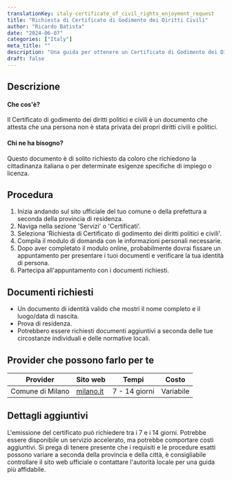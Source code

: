 ```yaml
---
translationKey: italy-certificate_of_civil_rights_enjoyment_request
title: "Richiesta di Certificato di Godimento dei Diritti Civili"
author: "Ricardo Batista"
date: "2024-06-07"
categories: ["Italy"]
meta_title: ""
description: "Una guida per ottenere un Certificato di Godimento dei Diritti Civili in Italia."
draft: false
---
```


## Descrizione
#### Che cos'è?
Il Certificato di godimento dei diritti politici e civili è un documento che attesta che una persona non è stata privata dei propri diritti civili e politici.

#### Chi ne ha bisogno?
Questo documento è di solito richiesto da coloro che richiedono la cittadinanza italiana o per determinate esigenze specifiche di impiego o licenza.

## Procedura
1. Inizia andando sul sito ufficiale del tuo comune o della prefettura a seconda della provincia di residenza.
2. Naviga nella sezione 'Servizi' o 'Certificati'.
3. Seleziona 'Richiesta di Certificato di godimento dei diritti politici e civili'.
4. Compila il modulo di domanda con le informazioni personali necessarie.
5. Dopo aver completato il modulo online, probabilmente dovrai fissare un appuntamento per presentare i tuoi documenti e verificare la tua identità di persona.
6. Partecipa all'appuntamento con i documenti richiesti.

## Documenti richiesti
- Un documento di identità valido che mostri il nome completo e il luogo/data di nascita.
- Prova di residenza.
- Potrebbero essere richiesti documenti aggiuntivi a seconda delle tue circostanze individuali e delle normative locali.

## Provider che possono farlo per te

| Provider        |     Sito web   |     Tempi    |       Costo      |
| --------------- | --------------- |  :-------------: | :-------------: |
| Comune di Milano | [milano.it](http://www.milano.it) | 7 - 14 giorni | Variabile |

## Dettagli aggiuntivi
L'emissione del certificato può richiedere tra i 7 e i 14 giorni. Potrebbe essere disponibile un servizio accelerato, ma potrebbe comportare costi aggiuntivi. Si prega di tenere presente che i requisiti e le procedure esatti possono variare a seconda della provincia e della città, è consigliabile controllare il sito web ufficiale o contattare l'autorità locale per una guida più affidabile.